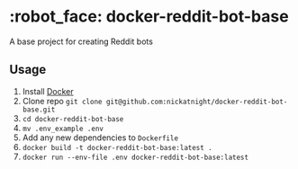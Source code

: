# :robot_face: docker-reddit-bot-base

A base project for creating Reddit bots

## Usage
1. Install [Docker](https://www.docker.com/products/docker-desktop)
2. Clone repo `git clone git@github.com:nickatnight/docker-reddit-bot-base.git`
3. `cd docker-reddit-bot-base`
4. `mv .env_example .env`
5. Add any new dependencies to `Dockerfile`
6. `docker build -t docker-reddit-bot-base:latest .`
7. `docker run --env-file .env docker-reddit-bot-base:latest`
